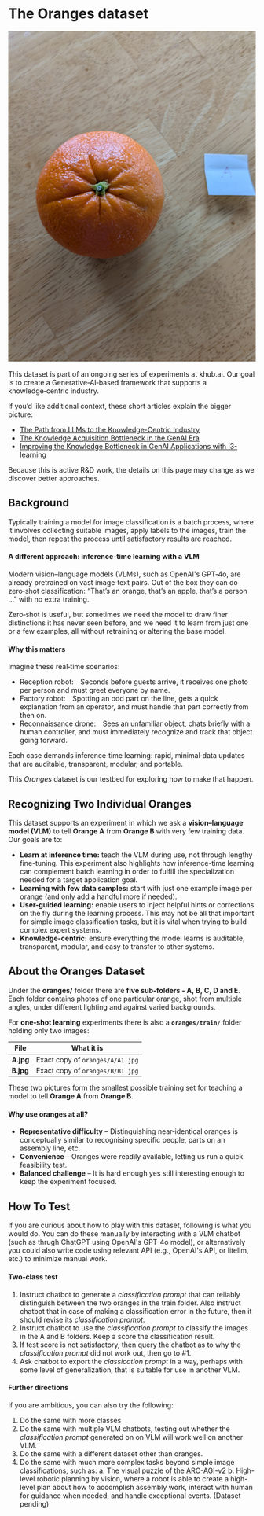 # The **Oranges** dataset

![orange A1.jpg](./A/A1.jpg)

This dataset is part of an ongoing series of experiments at khub.ai. Our goal is to create a Generative‑AI‑based framework that supports a knowledge‑centric industry.

If you’d like additional context, these short articles explain the bigger picture:

- [The Path from LLMs to the Knowledge-Centric Industry](https://www.linkedin.com/posts/kaihuchen_the-path-from-llms-to-the-knowledge-centric-activity-7304518124882579456-bWGc?utm_source=share&utm_medium=member_desktop&rcm=ACoAAAHN2vgBBuFwWduk6vy4GHJTEpTEPOtSKe0)
- [The Knowledge Acquisition Bottleneck in the GenAI Era](https://www.linkedin.com/posts/kaihuchen_the-knowledge-acquisition-bottleneck-in-activity-7309754261846831104-OGbS?utm_source=share&utm_medium=member_desktop&rcm=ACoAAAHN2vgBBuFwWduk6vy4GHJTEpTEPOtSKe0)
- [Improving the Knowledge Bottleneck in GenAI Applications with i3-learning](https://www.linkedin.com/posts/kaihuchen_improving-the-knowledge-bottleneck-in-genai-activity-7311920515034546176-3mXa?utm_source=share&utm_medium=member_desktop&rcm=ACoAAAHN2vgBBuFwWduk6vy4GHJTEpTEPOtSKe0)

Because this is active R&D work, the details on this page may change as we discover better approaches.

## Background

Typically training a model for image classification is a batch process, where it involves collecting suitable images, apply labels to the images, train the model, then repeat the process until satisfactory results are reached.

#### A different approach: inference-time learning with a VLM
Modern vision–language models (VLMs), such as OpenAI's GPT‑4o, are already pretrained on vast image‑text pairs. Out of the box they can do zero‑shot classification: “That’s an orange, that’s an apple, that’s a person …” with no extra training.

Zero‑shot is useful, but sometimes we need the model to draw finer distinctions it has never seen before, and we need it to learn from just one or a few examples, all without retraining or altering the base model.

#### Why this matters
Imagine these real‑time scenarios:

- Reception robot: Seconds before guests arrive, it receives one photo per person and must greet everyone by name.
- Factory robot: Spotting an odd part on the line, gets a quick explanation from an operator, and must handle that part correctly from then on.
- Reconnaissance drone: Sees an unfamiliar object, chats briefly with a human controller, and must immediately recognize and track that object going forward.

Each case demands inference‑time learning: rapid, minimal‑data updates that are auditable, transparent, modular, and portable.

This *Oranges* dataset is our testbed for exploring how to make that happen.


## Recognizing Two Individual Oranges

This dataset supports an experiment in which we ask a **vision–language model (VLM)** to tell **Orange A** from **Orange B** with very few training data. Our goals are to:

- **Learn at inference time:** teach the VLM during use, not through lengthy fine-tuning. This experiment also highlights how inference-time learning can complement batch learning in order to fulfill the specialization needed for a target application goal. 
- **Learning with few data samples:** start with just one example image per orange (and only add a handful more if needed).  
- **User-guided learning:** enable users to inject helpful hints or corrections on the fly during the learning process. This may not be all that important for simple image classification tasks, but it is vital when trying to build complex expert systems. 
- **Knowledge-centric:** ensure everything the model learns is auditable, transparent, modular, and easy to transfer to other systems.


## About the **Oranges** Dataset

Under the **oranges/** folder there are **five sub-folders - A, B, C, D and E**.  
Each folder contains photos of one particular orange, shot from multiple angles, under different lighting and against varied backgrounds.

For **one‑shot learning** experiments there is also a **`oranges/train/`** folder holding only two images:

| File | What it is |
|------|------------|
| **A.jpg** | Exact copy of `oranges/A/A1.jpg` |
| **B.jpg** | Exact copy of `oranges/B/B1.jpg` |

These two pictures form the smallest possible training set for teaching a model to tell **Orange A** from **Orange B**.

#### Why use oranges at all?

- **Representative difficulty** – Distinguishing near‑identical oranges is conceptually similar to recognising specific people, parts on an assembly line, etc.  
- **Convenience** – Oranges were readily available, letting us run a quick feasibility test.  
- **Balanced challenge** – It is hard enough yes still interesting enough to keep the experiment focused.


## How To Test

If you are curious about how to play with this dataset, following is what you would do. You can do these manually by interacting with a VLM chatbot (such as thrugh ChatGPT using OpenAI's GPT-4o model), or alternatively you could also write code using relevant API (e.g., OpenAI's API, or litellm, etc.) to minimize manual work.

#### Two-class test

1. Instruct chatbot to generate a *classification prompt* that can reliably distinguish between the two oranges in the train folder. Also instruct chatbot that in case of making a classification error in the future, then it should revise its *classification prompt*.
2. Instruct chatbot to use the *classification prompt* to classify the images in the A and B folders. Keep a score the classification result.
3. If test score is not satisfactory, then query the chatbot as to why the *classification prompt* did not work out, then go to #1.
4. Ask chatbot to export the *classication prompt* in a way, perhaps with some level of generalization, that is suitable for use in another VLM. 

#### Further directions

If you are ambitious, you can also try the following:

1. Do the same with more classes
2. Do the same with multiple VLM chatbots, testing out whether the *classification prompt* generated on on VLM will work well on another VLM.
3. Do the same with a different dataset other than oranges.
4. Do the same with much more complex tasks beyond simple image classifications, such as:
	a. The visual puzzle of the [ARC-AGI-v2](https://arcprize.org/play?task=16de56c4)
	b. High-level robotic planning by vision, where a robot is able to create a high-level plan about how to accomplish assembly work, interact with human for guidance when needed, and handle exceptional events. (Dataset pending)




